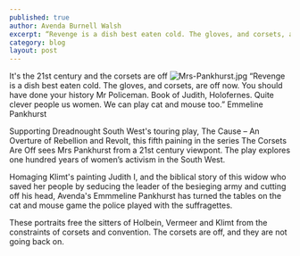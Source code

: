```yaml
---
published: true
author: Avenda Burnell Walsh
excerpt: “Revenge is a dish best eaten cold. The gloves, and corsets, are off now. You should have done your history Mr Policeman." 
category: blog
layout: post
---
```

It's the 21st century and the corsets are off
![Mrs-Pankhurst.jpg]({{site.baseurl}}/img/Mrs-Pankhurst.jpg)
“Revenge is a dish best eaten cold. The gloves, and corsets, are off now. You should have done your history Mr Policeman. Book of Judith, Holofernes. Quite clever people us women. We can play cat and mouse too.” Emmeline Pankhurst

Supporting Dreadnought South West's touring play, The Cause – An Overture of Rebellion and Revolt, this fifth paining in the series The Corsets Are Off sees Mrs Pankhurst from a 21st century viewpont. The play explores one hundred years of women’s activism in the South West.

Homaging Klimt's painting Judith I, and the biblical story of this widow who saved her people by seducing the leader of the besieging army and cutting off his head, Avenda's Emmmeline Pankhurst has turned the tables on the cat and mouse game the police played with the suffragettes.

These portraits free the sitters of Holbein, Vermeer and Klimt from the constraints of corsets and convention. The corsets are off, and they are not going back on. 
